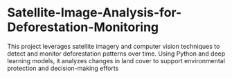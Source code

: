 # Satellite-Image-Analysis-for-Deforestation-Monitoring
This project leverages satellite imagery and computer vision techniques to detect and monitor deforestation patterns over time. Using Python and deep learning models, it analyzes changes in land cover to support environmental protection and decision-making efforts
